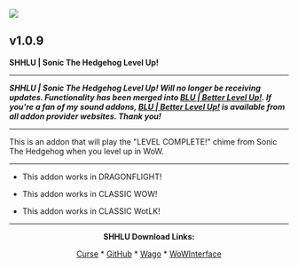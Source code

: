 [![](https://img.shields.io/static/v1?label=Donate&message=CashApp&color=brightgreen)](https://bit.ly/3fyxxSU)

v1.0.9
------------------------------

**SHHLU | Sonic The Hedgehog Level Up!**

------------------------------

***SHHLU | Sonic The Hedgehog Level Up! Will no longer be receiving updates. Functionality has been merged into [BLU | Better Level Up!](https://www.curseforge.com/wow/addons/blu-better-level-up "This link takes you to the Curseforge.com website, you may download it here and help support the developers."). If you're a fan of my sound addons, [BLU | Better Level Up!](https://www.curseforge.com/wow/addons/blu-better-level-up "This link takes you to the Curseforge.com website, you may download it here and help support the developers.") is available from all addon provider websites. Thank you!***

------------------------------

This is an addon that will play the "LEVEL COMPLETE!" chime from Sonic The Hedgehog when you level up in WoW.

------------------------------

- This addon works in DRAGONFLIGHT!

- This addon works in CLASSIC WOW!

- This addon works in CLASSIC WotLK!

------------------------------
<div align="center">

**SHHLU Download Links:**

[Curse](https://www.curseforge.com/wow/addons/shhlu-sonic-the-hedgehog-level-up "This link takes you to the Curseforge.com website, you may download it here and help support the developers.") * [GitHub](https://github.com/donniedice/SHHLU "This link takes you to the GitHub.com website, you may download it here.") * [Wago](https://addons.wago.io/addons/shhlu "This link takes you to the Wago.io website, you may download it here and help support the developers.") * [WoWInterface](https://www.wowinterface.com/downloads/info26263-SHHLU-SonicTheHedgehogLevelUp.html "This link takes you to the WoWInterface.com website, you may download it here.")

</div>
